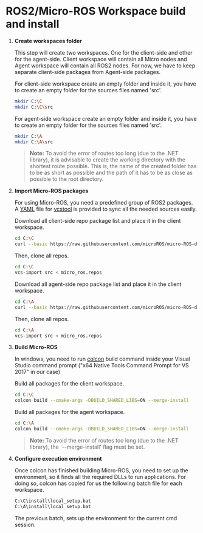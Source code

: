 # ROS2/Micro-ROS Workspace build and install

1. **Create workspaces folder**

    This step will create two workspaces.
    One for the client-side and other for the agent-side.
    Client workspace will contain all Micro nodes and Agent workspace will contain all ROS2 nodes.
    For now, we have to keep separate client-side packages from Agent-side packages.

    For client-side workspace create an empty folder and inside it, you have to create an empty folder for the sources files named 'src'.

    ```bash
    mkdir C:\C
    mkdir C:\C\src
    ```

    For agent-side workspace create an empty folder and inside it, you have to create an empty folder for the sources files named 'src'.

    ```bash
    mkdir C:\A
    mkdir C:\A\src
    ```

    > **Note:** To avoid the error of routes too long (due to the .NET library), it is advisable to create the working directory with the shortest route possible. This is, the name of the created folder has to be as short as possible and the path of it has to be as close as possible to the root directory.

1. **Import Micro-ROS packages**

    For using Micro-ROS, you need a predefined group of ROS2 packages.
    A [YAML](http://yaml.org/) file for [vcstool](https://github.com/dirk-thomas/vcstool) is provided to sync all the needed sources easily.

    Download all client-side repo package list and place it in the client workspace.

    ```bash
    cd C:\C
    curl --basic https://raw.githubusercontent.com/microROS/micro-ROS-doc/master/repos/client_minimum.repos > micro_ros.repos
    ```

    Then, clone all repos.

    ```bash
    cd C:\C
    vcs-import src < micro_ros.repos
    ```

    Download all agent-side repo package list and place it in the client workspace.

    ```bash
    cd C:\A
    curl --basic https://raw.githubusercontent.com/microROS/micro-ROS-doc/master/repos/agent_minimum.repos > micro_ros.repos
    ```

    Then, clone all repos.

    ```bash
    cd C:\A
    vcs-import src < micro_ros.repos
    ```

1. **Build Micro-ROS**

    In windows, you need to run [colcon](https://colcon.readthedocs.io/en/released/) build command inside your Visual Studio command prompt ("x64 Native Tools Command Prompt for VS 2017" in our case)

    Build all packages for the client workspace.

    ```bash
    cd C:\C
    colcon build --cmake-args -DBUILD_SHARED_LIBS=ON --merge-install
    ```

    Build all packages for the agent workspace.

    ```bash
    cd C:\A
    colcon build --cmake-args -DBUILD_SHARED_LIBS=ON --merge-install
    ```

    > **Note:** To avoid the error of routes too long (due to the .NET library), the '--merge-install' flag must be set.


1. **Configure execution environment**

    Once colcon has finished building Micro-ROS, you need to set up the environment, so it finds all the required DLLs to run applications.
    For doing so, colcon has copied for us the following batch file for each workspace.

    ```bash
    C:\C\install\local_setup.bat
    C:\A\install\local_setup.bat
    ```

    The previous batch, sets up the environment for the current cmd session.
    